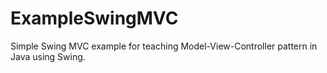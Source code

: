 # ExampleSwingMVC

Simple Swing MVC example for teaching Model-View-Controller pattern in Java using Swing.

